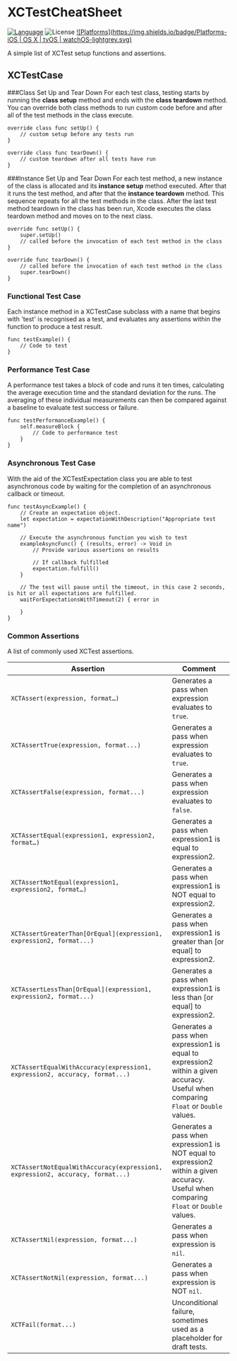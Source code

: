 # XCTestCheatSheet


[![Language](https://img.shields.io/badge/Language-Swift_2-orange.svg)](https://developer.apple.com/swift) ![License](https://img.shields.io/badge/License-MIT-blue.svg) [![Platforms](https://img.shields.io/badge/Platforms-iOS | OS X | tvOS | watchOS-lightgrey.svg)](https://developer.apple.com/)

A simple list of XCTest setup functions and assertions.

## XCTestCase

###Class Set Up and Tear Down
For each test class, testing starts by running the **class setup** method and ends with the **class teardown** method. You can override both class methods to run custom code before and after all of the test methods in the class execute.

```
override class func setUp() {
    // custom setup before any tests run
}

override class func tearDown() {
    // custom teardown after all tests have run
}
```

###Instance Set Up and Tear Down
For each test method, a new instance of the class is allocated and its **instance setup** method executed. After that it runs the test method, and after that the **instance teardown** method. This sequence repeats for all the test methods in the class. After the last test method teardown in the class has been run, Xcode executes the class teardown method and moves on to the next class.

```
override func setUp() {
    super.setUp()
    // called before the invocation of each test method in the class
}

override func tearDown() {
    // called before the invocation of each test method in the class
    super.tearDown()
}
```

### Functional Test Case

Each instance method in a XCTestCase subclass with a name that begins with 'test' is recognised as a test, and evaluates any assertions within the function to produce a test result.

```
func testExample() {
    // Code to test
}
```

### Performance Test Case
A performance test takes a block of code and runs it ten times, calculating the average execution time and the standard deviation for the runs. The averaging of these individual measurements can then be compared against a baseline to evaluate test success or failure.

```
func testPerformanceExample() {
    self.measureBlock {
        // Code to performance test
    }
}
```

### Asynchronous Test Case
With the aid of the XCTestExpectation class you are able to test asynchronous code by waiting for the completion of an asynchronous callback or timeout.

```
func testAsyncExample() {
    // Create an expectation object.
    let expectation = expectationWithDescription("Appropriate test name")
    
    // Execute the asynchronous function you wish to test
    exampleAsyncFunc() { (results, error) -> Void in
        // Provide various assertions on results
        
        // If callback fulfilled
        expectation.fulfill()
    }
    
    // The test will pause until the timeout, in this case 2 seconds, is hit or all expectations are fulfilled.
    waitForExpectationsWithTimeout(2) { error in
    
    }
}
```

### Common Assertions
A list of commonly used XCTest assertions.

| Assertion                           | Comment                                |
|--------------------------------------|----------------------------------------|
| `XCTAssert(expression, format…)`     | Generates a pass when expression evaluates to `true`.|
| `XCTAssertTrue(expression, format...)`| Generates a pass when expression evaluates to `true`. |
| `XCTAssertFalse(expression, format...)`| Generates a pass when expression evaluates to `false`. |
| `XCTAssertEqual(expression1, expression2, format…)`| Generates a pass when expression1 is equal to expression2.|
| `XCTAssertNotEqual(expression1, expression2, format…)`    | Generates a pass when expression1 is NOT equal to expression2.|
|`XCTAssertGreaterThan[OrEqual](expression1, expression2, format...)`|Generates a pass when expression1 is greater than [or equal] to expression2.|
|`XCTAssertLessThan[OrEqual](expression1, expression2, format...) `|Generates a pass when expression1 is less than [or equal] to expression2.|
| `XCTAssertEqualWithAccuracy(expression1, expression2, accuracy, format...)` | Generates a pass when expression1 is equal to expression2 within a given accuracy. Useful when comparing `Float` or `Double` values. |
| `XCTAssertNotEqualWithAccuracy(expression1, expression2, accuracy, format...)` | Generates a pass when expression1 is NOT equal to expression2 within a given accuracy. Useful when comparing `Float` or `Double` values. |
| `XCTAssertNil(expression, format...)` | Generates a pass when expression is `nil`. |
| `XCTAssertNotNil(expression, format...)` | Generates a pass when expression is NOT `nil`. |
| `XCTFail(format...)` | Unconditional failure, sometimes used as a placeholder for draft tests. |






